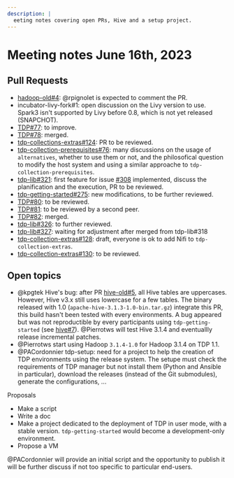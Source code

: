 ```yaml
---
description: |
  eeting notes covering open PRs, Hive and a setup project.
---
```


# Meeting notes June 16th, 2023

## Pull Requests

- [hadoop-old#4](https://github.com/TOSIT-IO/hadoop-old/pull/4): @rpignolet is expected to comment the PR.
- incubator-livy-fork#1: open discussion on the Livy version to use. Spark3 isn't supported by Livy before 0.8, which is not yet released (SNAPCHOT).
- [TDP#77](https://github.com/TOSIT-IO/TDP/pull/77): to improve.
- [TDP#78](https://github.com/TOSIT-IO/TDP/pull/78): merged.
- [tdp-collections-extras#124](https://github.com/TOSIT-IO/tdp-collection-extras/pull/124): PR to be reviewed.
- [tdp-collection-prerequisites#76](https://github.com/TOSIT-IO/tdp-collection-prerequisites/pull/76): many discussions on the usage of `alternatives`, whether to use them or not, and the philosofical question to modify the host system and using a similar approache to `tdp-collection-prerequisites`.
- [tdp-lib#321](https://github.com/TOSIT-IO/tdp-lib/pull/321): first feature for issue [#308](https://github.com/TOSIT-IO/tdp-lib/issues/308) implemented, discuss the planification and the execution, PR to be reviewed.
- [tdp-getting-started#275](https://github.com/TOSIT-IO/tdp-getting-started/pull/275): new modifications, to be further reviewed.
- [TDP#80](https://github.com/TOSIT-IO/TDP/pull/80): to be reviewed.
- [TDP#81](https://github.com/TOSIT-IO/TDP/pull/81): to be reviewed by a second peer.
- [TDP#82](https://github.com/TOSIT-IO/TDP/pull/82): merged.
- [tdp-lib#326](https://github.com/TOSIT-IO/tdp-lib/pull/326): to further reviewed.
- [tdp-lib#327](https://github.com/TOSIT-IO/tdp-lib/pull/327): waiting for adjustment after merged from tdp-lib#318
- [tdp-collection-extras#128](https://github.com/TOSIT-IO/tdp-collection-extras/pull/128): draft, everyone is ok to add Nifi to `tdp-collection-extras`.
- [tdp-collection-extras#130](https://github.com/TOSIT-IO/tdp-collection-extras/pull/130): to be reviewed.

## Open topics

- @kpgtek Hive's bug: after PR [hive-old#5](https://github.com/TOSIT-IO/hive-old/pull/5), all Hive tables are uppercases. However, Hive v3.x still uses lowercase for a few tables. The binary released with 1.0 (`apache-hive-3.1.3-1.0-bin.tar.gz`) integrate this PR, this build hasn't been tested with every environments. A bug appeared but was not reproductible by every participants using `tdp-getting-started` (see [hive#7](https://github.com/TOSIT-IO/hive/issues/7)). @Pierrotws will test Hive 3.1.4 and eventuallly release incremental patches.
- @Pierrotws start using Hadoop `3.1.4-1.0` for Hadoop 3.1.4 on TDP 1.1.
- @PACordonnier tdp-setup: need for a project to help the creation of TDP environments using the release system. The setupe must check the requirements of TDP manager but not install them (Python and Ansible in particular), download the releases (instead of the Git submodules), generate the configurations, ...

Proposals

- Make a script
- Write a doc
- Make a project dedicated to the deployment of TDP in user mode, with a stable version. `tdp-getting-started` would become a development-only environment.
- Propose a VM

@PACordonnier will provide an initial script and the opportunity to publish it will be further discuss if not too specific to particular end-users.
